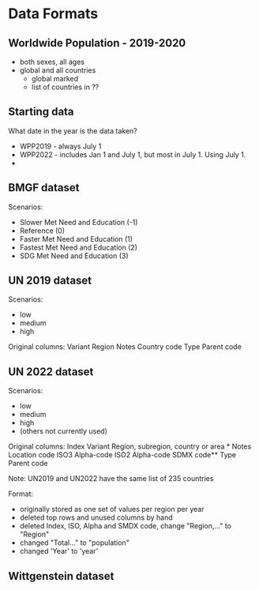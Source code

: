 # Data Formats

## Worldwide Population - 2019-2020

- both sexes, all ages
- global and all countries
	- global marked 
	- list of countries in ??
	
## Starting data

What date in the year is the data taken?
- WPP2019 - always July 1
- WPP2022 - includes Jan 1 and July 1, but most in July 1.  Using July 1.
- 

## BMGF dataset

Scenarios:

- Slower Met Need and Education (-1)
- Reference (0)
- Faster Met Need and Education (1)
- Fastest Met Need and Education (2)
- SDG Met Need and Education (3)

## UN 2019 dataset

Scenarios:

- low
- medium
- high

Original columns:  Variant	Region	Notes	Country code	Type	Parent code

## UN 2022 dataset

Scenarios:

- low
- medium
- high 
- (others not currently used)

Original columns:  Index	Variant	Region, subregion, country or area *	Notes	Location code	ISO3 Alpha-code	ISO2 Alpha-code	SDMX code**	Type	Parent code

Note:  UN2019 and UN2022 have the same list of 235 countries

Format:
- originally stored as one set of values per region per year
- deleted top rows and unused columns by hand
- deleted Index, ISO, Alpha and SMDX code, change "Region,..." to "Region"
- changed "Total..." to "population"
- changed 'Year' to 'year'

## Wittgenstein dataset



